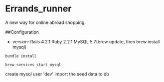 # Errands_runner

A new way for online abroad shopping.

##Configuration

- version:
Rails 4.2.1
Ruby 2.2.1
MySQL 5.7(brew update, then brew install mysql)

```
bundle install
```
```
brew services start mysql 
```

create mysql user 'dev'
import the seed data to db
